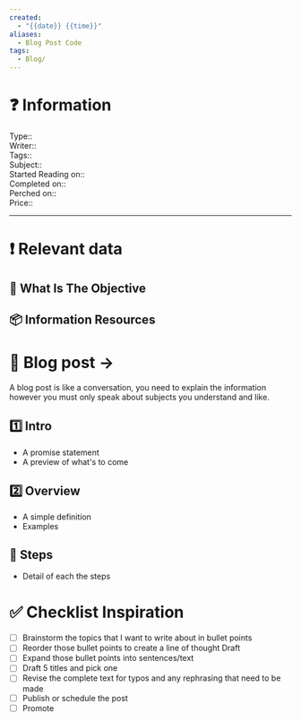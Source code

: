 ```yaml
---
created:
  - "{{date}} {{time}}"
aliases:
  - Blog Post Code
tags:
  - Blog/
---
```


# ❓ Information
Type::  
Writer::  
Tags::  
Subject::  
Started Reading on::  
Completed on::  
Perched on::  
Price:: 

---
# ❗ Relevant data
## 🎯 What Is The Objective
## 📦 Information Resources

# 🔰 Blog post ->  
A blog post is like a conversation, you need to explain the information however you must only speak about subjects you understand and like. 
## 1️⃣ Intro 
* A promise statement 
* A preview of what's to come 
## 2️⃣ Overview 
* A simple definition 
* Examples 
## 📃 Steps 
* Detail of each the steps 
# ✅ Checklist Inspiration
- [ ] Brainstorm the topics that I want to write about in bullet points 
- [ ] Reorder those bullet points to create a line of thought Draft
- [ ] Expand those bullet points into sentences/text
- [ ] Draft 5 titles and pick one
- [ ] Revise the complete text for typos and any rephrasing that need to be made 
- [ ] Publish or schedule the post
- [ ] Promote